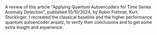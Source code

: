 A review of this article "Applying Quantum Autoencoders for Time Series Anomaly Detection", published 10/10/2024, by Robin Frehner, Kurt Stockinger.
I recreated the classical baseline and the higher performance quantum autoencoder ansatz, to verify their conclusions and to get some extra insight and experience.
